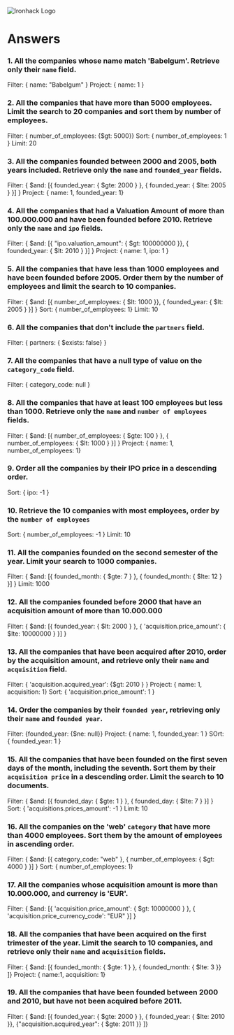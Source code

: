 ![Ironhack Logo](https://i.imgur.com/1QgrNNw.png)

# Answers

### 1. All the companies whose name match 'Babelgum'. Retrieve only their `name` field.

<!-- Your Code Goes Here -->
Filter: { name: "Babelgum" }
Project: { name: 1 }

### 2. All the companies that have more than 5000 employees. Limit the search to 20 companies and sort them by **number of employees**.

<!-- Your Code Goes Here -->
Filter: { number_of_employees: {$gt: 5000}}
Sort: { number_of_employees: 1 }
Limit: 20

### 3. All the companies founded between 2000 and 2005, both years included. Retrieve only the `name` and `founded_year` fields.

<!-- Your Code Goes Here -->
Filter: { $and: [{ founded_year: { $gte: 2000 } }, { founded_year: { $lte: 2005 } }] }
Project: { name: 1, founded_year: 1}

### 4. All the companies that had a Valuation Amount of more than 100.000.000 and have been founded before 2010. Retrieve only the `name` and `ipo` fields.

<!-- Your Code Goes Here -->
Filter: { $and: [{ "ipo.valuation_amount": { $gt: 100000000 }}, { founded_year: { $lt: 2010 } }] }
Project: { name: 1, ipo: 1 }

### 5. All the companies that have less than 1000 employees and have been founded before 2005. Order them by the number of employees and limit the search to 10 companies.

<!-- Your Code Goes Here -->
Filter: { $and: [{ number_of_employees: { $lt: 1000 }}, { founded_year: { $lt: 2005 } }] }
Sort: { number_of_employees: 1}
Limit: 10

### 6. All the companies that don't include the `partners` field.

<!-- Your Code Goes Here -->
Filter:  { partners: { $exists: false} }

### 7. All the companies that have a null type of value on the `category_code` field.

<!-- Your Code Goes Here -->
Filter: { category_code: null }

### 8. All the companies that have at least 100 employees but less than 1000. Retrieve only the `name` and `number of employees` fields.

<!-- Your Code Goes Here -->
Filter: { $and: [{ number_of_employees: { $gte: 100 } }, { number_of_employees: { $lt: 1000 } }] }
Project: { name: 1, number_of_employees: 1}

### 9. Order all the companies by their IPO price in a descending order.

<!-- Your Code Goes Here -->
Sort: { ipo: -1 }

### 10. Retrieve the 10 companies with most employees, order by the `number of employees`

<!-- Your Code Goes Here -->
Sort: { number_of_employees: -1 }
Limit: 10

### 11. All the companies founded on the second semester of the year. Limit your search to 1000 companies.

<!-- Your Code Goes Here -->
Filter: { $and: [{ founded_month: { $gte: 7 } }, { founded_month: { $lte: 12 } }] }
Limit: 1000

### 12. All the companies founded before 2000 that have an acquisition amount of more than 10.000.000

<!-- Your Code Goes Here -->
Filter: { $and: [{ founded_year: { $lt: 2000 } }, { 'acquisition.price_amount': { $lte: 10000000 } }] }

### 13. All the companies that have been acquired after 2010, order by the acquisition amount, and retrieve only their `name` and `acquisition` field.

<!-- Your Code Goes Here -->
Filter: { 'acquisition.acquired_year': {$gt: 2010 } }
Project: { name: 1, acquisition: 1}
Sort: { 'acquisition.price_amount': 1 }


### 14. Order the companies by their `founded year`, retrieving only their `name` and `founded year`.

<!-- Your Code Goes Here -->
Filter: {founded_year: {$ne: null}}
Project: { name: 1, founded_year: 1 }
SOrt: { founded_year: 1 }

### 15. All the companies that have been founded on the first seven days of the month, including the seventh. Sort them by their `acquisition price` in a descending order. Limit the search to 10 documents.

<!-- Your Code Goes Here -->
Filter: { $and: [{ founded_day: { $gte: 1 } }, { founded_day: { $lte: 7 } }] }
Sort: { 'acquisitions.prices_amount': -1 }
Limit: 10

### 16. All the companies on the 'web' `category` that have more than 4000 employees. Sort them by the amount of employees in ascending order.

<!-- Your Code Goes Here -->
Filter: { $and: [{ category_code: "web" }, { number_of_employees: { $gt: 4000 } }] }
Sort: { number_of_employees: 1}

### 17. All the companies whose acquisition amount is more than 10.000.000, and currency is 'EUR'.

<!-- Your Code Goes Here -->
Filter: { $and: [{ 'acquisition.price_amount': { $gt: 10000000 } }, { 'acquisition.price_currency_code': "EUR" }] }

### 18. All the companies that have been acquired on the first trimester of the year. Limit the search to 10 companies, and retrieve only their `name` and `acquisition` fields.

<!-- Your Code Goes Here -->
Filter: { $and: [{ founded_month: { $gte: 1 } }, { founded_month: { $lte: 3 }} ]}
Project: { name:1, acquisition: 1}

### 19. All the companies that have been founded between 2000 and 2010, but have not been acquired before 2011.

<!-- Your Code Goes Here -->
Filter: { $and: [{ founded_year: { $gte: 2000 } }, { founded_year: { $lte: 2010 }}, {"acquisition.acquired_year": { $gte: 2011 }} ]}
